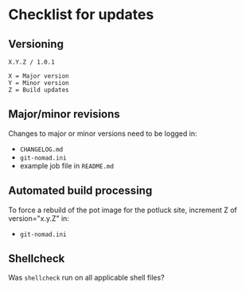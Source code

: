 # Checklist for updates

## Versioning
```
X.Y.Z / 1.0.1

X = Major version
Y = Minor version
Z = Build updates
```

## Major/minor revisions
Changes to major or minor versions need to be logged in:
* `CHANGELOG.md`
* `git-nomad.ini`
* example job file in `README.md`

## Automated build processing
To force a rebuild of the pot image for the potluck site, increment Z of version="x.y.Z" in:
* `git-nomad.ini`

## Shellcheck
Was `shellcheck` run on all applicable shell files?
